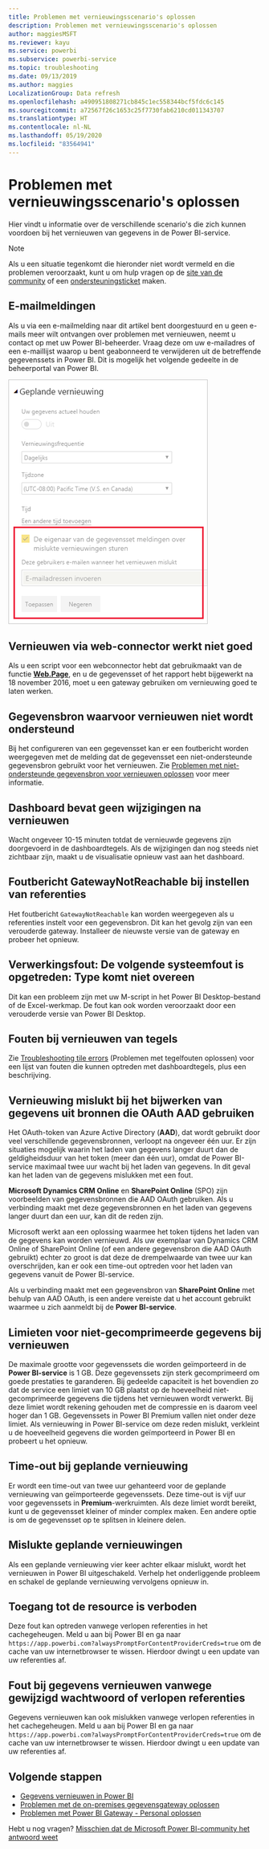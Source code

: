 ```yaml
---
title: Problemen met vernieuwingsscenario's oplossen
description: Problemen met vernieuwingsscenario's oplossen
author: maggiesMSFT
ms.reviewer: kayu
ms.service: powerbi
ms.subservice: powerbi-service
ms.topic: troubleshooting
ms.date: 09/13/2019
ms.author: maggies
LocalizationGroup: Data refresh
ms.openlocfilehash: a490951808271cb845c1ec558344bcf5fdc6c145
ms.sourcegitcommit: a72567f26c1653c25f7730fab6210cd011343707
ms.translationtype: HT
ms.contentlocale: nl-NL
ms.lasthandoff: 05/19/2020
ms.locfileid: "83564941"
---
```

# <a name="troubleshooting-refresh-scenarios"></a>Problemen met vernieuwingsscenario's oplossen

Hier vindt u informatie over de verschillende scenario's die zich kunnen voordoen bij het vernieuwen van gegevens in de Power BI-service.

> [!NOTE]
> Als u een situatie tegenkomt die hieronder niet wordt vermeld en die problemen veroorzaakt, kunt u om hulp vragen op de [site van de community](https://community.powerbi.com/) of een [ondersteuningsticket](https://powerbi.microsoft.com/support/) maken.
>
>

## <a name="email-notifications"></a>E-mailmeldingen

Als u via een e-mailmelding naar dit artikel bent doorgestuurd en u geen e-mails meer wilt ontvangen over problemen met vernieuwen, neemt u contact op met uw Power BI-beheerder. Vraag deze om uw e-mailadres of een e-maillijst waarop u bent geabonneerd te verwijderen uit de betreffende gegevenssets in Power BI. Dit is mogelijk het volgende gedeelte in de beheerportal van Power BI.

![E-mail voor meldingen over vernieuwen](media/refresh-troubleshooting-refresh-scenarios/refresh-email.png)

## <a name="refresh-using-web-connector-doesnt-work-properly"></a>Vernieuwen via web-connector werkt niet goed

Als u een script voor een webconnector hebt dat gebruikmaakt van de functie [**Web.Page**](/powerquery-m/web-page), en u de gegevensset of het rapport hebt bijgewerkt na 18 november 2016, moet u een gateway gebruiken om vernieuwing goed te laten werken.

## <a name="unsupported-data-source-for-refresh"></a>Gegevensbron waarvoor vernieuwen niet wordt ondersteund

Bij het configureren van een gegevensset kan er een foutbericht worden weergegeven met de melding dat de gegevensset een niet-ondersteunde gegevensbron gebruikt voor het vernieuwen. Zie [Problemen met niet-ondersteunde gegevensbron voor vernieuwen oplossen](service-admin-troubleshoot-unsupported-data-source-for-refresh.md) voor meer informatie.

## <a name="dashboard-doesnt-reflect-changes-after-refresh"></a>Dashboard bevat geen wijzigingen na vernieuwen

Wacht ongeveer 10-15 minuten totdat de vernieuwde gegevens zijn doorgevoerd in de dashboardtegels. Als de wijzigingen dan nog steeds niet zichtbaar zijn, maakt u de visualisatie opnieuw vast aan het dashboard.

## <a name="gatewaynotreachable-when-setting-credentials"></a>Foutbericht GatewayNotReachable bij instellen van referenties

Het foutbericht `GatewayNotReachable` kan worden weergegeven als u referenties instelt voor een gegevensbron. Dit kan het gevolg zijn van een verouderde gateway. Installeer de nieuwste versie van de gateway en probeer het opnieuw.

## <a name="processing-error-the-following-system-error-occurred-type-mismatch"></a>Verwerkingsfout: De volgende systeemfout is opgetreden: Type komt niet overeen

Dit kan een probleem zijn met uw M-script in het Power BI Desktop-bestand of de Excel-werkmap. De fout kan ook worden veroorzaakt door een verouderde versie van Power BI Desktop.

## <a name="tile-refresh-errors"></a>Fouten bij vernieuwen van tegels

Zie [Troubleshooting tile errors](refresh-troubleshooting-tile-errors.md) (Problemen met tegelfouten oplossen) voor een lijst van fouten die kunnen optreden met dashboardtegels, plus een beschrijving.

## <a name="refresh-fails-when-updating-data-from-sources-that-use-aad-oauth"></a>Vernieuwing mislukt bij het bijwerken van gegevens uit bronnen die OAuth AAD gebruiken

Het OAuth-token van Azure Active Directory (**AAD**), dat wordt gebruikt door veel verschillende gegevensbronnen, verloopt na ongeveer één uur. Er zijn situaties mogelijk waarin het laden van gegevens langer duurt dan de geldigheidsduur van het token (meer dan één uur), omdat de Power BI-service maximaal twee uur wacht bij het laden van gegevens. In dit geval kan het laden van de gegevens mislukken met een fout.

**Microsoft Dynamics CRM Online** en **SharePoint Online** (SPO) zijn voorbeelden van gegevensbronnen die AAD OAuth gebruiken. Als u verbinding maakt met deze gegevensbronnen en het laden van gegevens langer duurt dan een uur, kan dit de reden zijn.

Microsoft werkt aan een oplossing waarmee het token tijdens het laden van de gegevens kan worden vernieuwd. Als uw exemplaar van Dynamics CRM Online of SharePoint Online (of een andere gegevensbron die AAD OAuth gebruikt) echter zo groot is dat deze de drempelwaarde van twee uur kan overschrijden, kan er ook een time-out optreden voor het laden van gegevens vanuit de Power BI-service.

Als u verbinding maakt met een gegevensbron van **SharePoint Online** met behulp van AAD OAuth, is een andere vereiste dat u het account gebruikt waarmee u zich aanmeldt bij de **Power BI-service**.

## <a name="uncompressed-data-limits-for-refresh"></a>Limieten voor niet-gecomprimeerde gegevens bij vernieuwen

De maximale grootte voor gegevenssets die worden geïmporteerd in de **Power BI-service** is 1 GB. Deze gegevenssets zijn sterk gecomprimeerd om goede prestaties te garanderen. Bij gedeelde capaciteit is het bovendien zo dat de service een limiet van 10 GB plaatst op de hoeveelheid niet-gecomprimeerde gegevens die tijdens het vernieuwen wordt verwerkt. Bij deze limiet wordt rekening gehouden met de compressie en is daarom veel hoger dan 1 GB. Gegevenssets in Power BI Premium vallen niet onder deze limiet. Als vernieuwing in Power BI-service om deze reden mislukt, verkleint u de hoeveelheid gegevens die worden geïmporteerd in Power BI en probeert u het opnieuw.

## <a name="scheduled-refresh-timeout"></a>Time-out bij geplande vernieuwing

Er wordt een time-out van twee uur gehanteerd voor de geplande vernieuwing van geïmporteerde gegevenssets. Deze time-out is vijf uur voor gegevenssets in **Premium**-werkruimten. Als deze limiet wordt bereikt, kunt u de gegevensset kleiner of minder complex maken. Een andere optie is om de gegevensset op te splitsen in kleinere delen.

## <a name="scheduled-refresh-failures"></a>Mislukte geplande vernieuwingen

Als een geplande vernieuwing vier keer achter elkaar mislukt, wordt het vernieuwen in Power BI uitgeschakeld. Verhelp het onderliggende probleem en schakel de geplande vernieuwing vervolgens opnieuw in.

## <a name="access-to-the-resource-is-forbidden"></a>Toegang tot de resource is verboden  

Deze fout kan optreden vanwege verlopen referenties in het cachegeheugen. Meld u aan bij Power BI en ga naar `https://app.powerbi.com?alwaysPromptForContentProviderCreds=true` om de cache van uw internetbrowser te wissen. Hierdoor dwingt u een update van uw referenties af.

## <a name="data-refresh-failure-because-of-password-change-or-expired-credentials"></a>Fout bij gegevens vernieuwen vanwege gewijzigd wachtwoord of verlopen referenties

Gegevens vernieuwen kan ook mislukken vanwege verlopen referenties in het cachegeheugen. Meld u aan bij Power BI en ga naar `https://app.powerbi.com?alwaysPromptForContentProviderCreds=true` om de cache van uw internetbrowser te wissen. Hierdoor dwingt u een update van uw referenties af.

## <a name="next-steps"></a>Volgende stappen

- [Gegevens vernieuwen in Power BI](refresh-data.md)  
- [Problemen met de on-premises gegevensgateway oplossen](service-gateway-onprem-tshoot.md)  
- [Problemen met Power BI Gateway - Personal oplossen](service-admin-troubleshooting-power-bi-personal-gateway.md)  

Hebt u nog vragen? [Misschien dat de Microsoft Power BI-community het antwoord weet](https://community.powerbi.com/)
